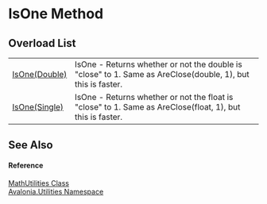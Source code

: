 # IsOne Method


## Overload List
<table>
<tr>
<td><a href="M_Avalonia_Utilities_MathUtilities_IsOne">IsOne(Double)</a></td>
<td>IsOne - Returns whether or not the double is "close" to 1. Same as AreClose(double, 1), but this is faster.</td>
</tr>
<tr>
<td><a href="M_Avalonia_Utilities_MathUtilities_IsOne_1">IsOne(Single)</a></td>
<td>IsOne - Returns whether or not the float is "close" to 1. Same as AreClose(float, 1), but this is faster.</td>
</tr>
</table>

## See Also


#### Reference
<a href="T_Avalonia_Utilities_MathUtilities">MathUtilities Class</a>  
<a href="N_Avalonia_Utilities">Avalonia.Utilities Namespace</a>  

